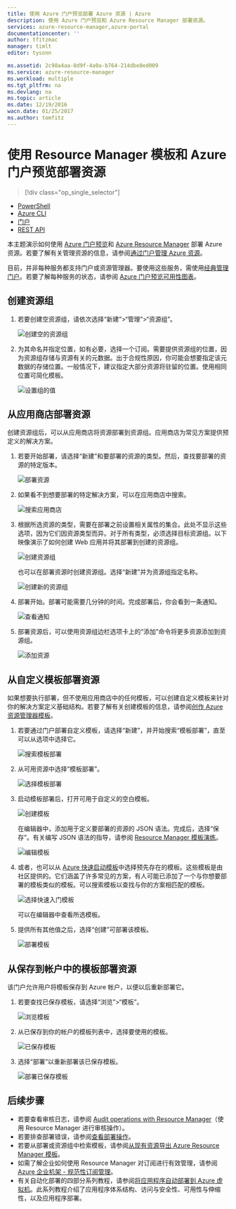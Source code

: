 ```yaml
---
title: 使用 Azure 门户预览部署 Azure 资源 | Azure
description: 使用 Azure 门户预览和 Azure Resource Manager 部署资源。
services: azure-resource-manager,azure-portal
documentationcenter: ''
author: tfitzmac
manager: timlt
editor: tysonn

ms.assetid: 2c98a4aa-8d9f-4a0a-b764-214dbe8ed009
ms.service: azure-resource-manager
ms.workload: multiple
ms.tgt_pltfrm: na
ms.devlang: na
ms.topic: article
ms.date: 12/19/2016
wacn.date: 01/25/2017
ms.author: tomfitz
---
```


# 使用 Resource Manager 模板和 Azure 门户预览部署资源
> [!div class="op_single_selector"]
- [PowerShell](./resource-group-template-deploy.md)
- [Azure CLI](./resource-group-template-deploy-cli.md)
- [门户](./resource-group-template-deploy-portal.md)
- [REST API](./resource-group-template-deploy-rest.md)

本主题演示如何使用 [Azure 门户预览](https://portal.azure.cn)和 [Azure Resource Manager](./resource-group-overview.md) 部署 Azure 资源。若要了解有关管理资源的信息，请参阅[通过门户管理 Azure 资源](./resource-group-portal.md)。

目前，并非每种服务都支持门户或资源管理器。要使用这些服务，需使用[经典管理门户](https://manage.windowsazure.cn)。若要了解每种服务的状态，请参阅 [Azure 门户预览可用性图表](https://azure.microsoft.com/features/azure-portal/availability/)。

## <a name="create-resource-group"></a> 创建资源组
1. 若要创建空资源组，请依次选择“新建”>“管理”>“资源组”。

    ![创建空的资源组](./media/resource-group-template-deploy-portal/create-empty-group.png)  

2. 为其命名并指定位置，如有必要，选择一个订阅。需要提供资源组的位置，因为资源组存储与资源有关的元数据。出于合规性原因，你可能会想要指定该元数据的存储位置。一般情况下，建议指定大部分资源将驻留的位置。使用相同位置可简化模板。

    ![设置组的值](./media/resource-group-template-deploy-portal/set-group-properties.png)  

## 从应用商店部署资源
创建资源组后，可以从应用商店将资源部署到资源组。应用商店为常见方案提供预定义的解决方案。

1. 若要开始部署，请选择“新建”和要部署的资源的类型。然后，查找要部署的资源的特定版本。

    ![部署资源](./media/resource-group-template-deploy-portal/deploy-resource.png)  

2. 如果看不到想要部署的特定解决方案，可以在应用商店中搜索。

    ![搜索应用商店](./media/resource-group-template-deploy-portal/search-resource.png)  

3. 根据所选资源的类型，需要在部署之前设置相关属性的集合。此处不显示这些选项，因为它们因资源类型而异。对于所有类型，必须选择目标资源组。以下映像演示了如何创建 Web 应用并将其部署到创建的资源组。

    ![创建资源组](./media/resource-group-template-deploy-portal/select-existing-group.png)  

    也可以在部署资源时创建资源组。选择“新建”并为资源组指定名称。

    ![创建新的资源组](./media/resource-group-template-deploy-portal/select-new-group.png)  

4. 部署开始。部署可能需要几分钟的时间。完成部署后，你会看到一条通知。

    ![查看通知](./media/resource-group-template-deploy-portal/view-notification.png)  

5. 部署资源后，可以使用资源组边栏选项卡上的“添加”命令将更多资源添加到资源组。

    ![添加资源](./media/resource-group-template-deploy-portal/add-resource.png)  

## <a name="deploy-resources-from-custom-template"></a> 从自定义模板部署资源
如果想要执行部署，但不使用应用商店中的任何模板，可以创建自定义模板来针对你的解决方案定义基础结构。若要了解有关创建模板的信息，请参阅[创作 Azure 资源管理器模板](./resource-group-authoring-templates.md)。

1. 若要通过门户部署自定义模板，请选择“新建”，并开始搜索“模板部署”，直至可以从选项中选择它。

    ![搜索模板部署](./media/resource-group-template-deploy-portal/search-template.png)  

2. 从可用资源中选择“模板部署”。

    ![选择模板部署](./media/resource-group-template-deploy-portal/select-template.png)  

3. 启动模板部署后，打开可用于自定义的空白模板。

    ![创建模板](./media/resource-group-template-deploy-portal/show-custom-template.png)  

    在编辑器中，添加用于定义要部署的资源的 JSON 语法。完成后，选择“保存”。有关编写 JSON 语法的指导，请参阅 [Resource Manager 模板演练](./resource-manager-template-walkthrough.md)。

    ![编辑模板](./media/resource-group-template-deploy-portal/edit-template.png)  

4. 或者，也可以从 [Azure 快速启动模板](https://github.com/Azure/azure-quickstart-templates/)中选择预先存在的模板。这些模板是由社区提供的。它们涵盖了许多常见的方案，有人可能已添加了一个与你想要部署的模板类似的模板。可以搜索模板以查找与你的方案相匹配的模板。

    ![选择快速入门模板](./media/resource-group-template-deploy-portal/select-quickstart-template.png)  

    可以在编辑器中查看所选模板。

5. 提供所有其他值之后，选择“创建”可部署该模板。

    ![部署模板](./media/resource-group-template-deploy-portal/create-custom-deploy.png)  

## 从保存到帐户中的模板部署资源
该门户允许用户将模板保存到 Azure 帐户，以便以后重新部署它。

1. 若要查找已保存模板，请选择“浏览”>“模板”。

    ![浏览模板](./media/resource-group-template-deploy-portal/browse-templates.png)  

2. 从已保存到你的帐户的模板列表中，选择要使用的模板。

    ![已保存模板](./media/resource-group-template-deploy-portal/saved-templates.png)  

3. 选择“部署”以重新部署该已保存模板。

    ![部署已保存模板](./media/resource-group-template-deploy-portal/deploy-saved-template.png)  

## 后续步骤
* 若要查看审核日志，请参阅 [Audit operations with Resource Manager](./resource-group-audit.md)（使用 Resource Manager 进行审核操作）。
* 若要排查部署错误，请参阅[查看部署操作](./resource-manager-deployment-operations.md)。
* 若要从部署或资源组中检索模板，请参阅[从现有资源导出 Azure Resource Manager 模板](./resource-manager-export-template.md)。
* 如需了解企业如何使用 Resource Manager 对订阅进行有效管理，请参阅 [Azure 企业机架 - 规范性订阅管理](./resource-manager-subscription-governance.md)。
* 有关自动化部署的四部分系列教程，请参阅[将应用程序自动部署到 Azure 虚拟机](../virtual-machines/virtual-machines-windows-dotnet-core-1-landing.md)。此系列教程介绍了应用程序体系结构、访问与安全性、可用性与伸缩性，以及应用程序部署。

<!---HONumber=Mooncake_0120_2017-->
<!-- Update_Description: update meta properties ; wording update ; update image ; update link reference -->